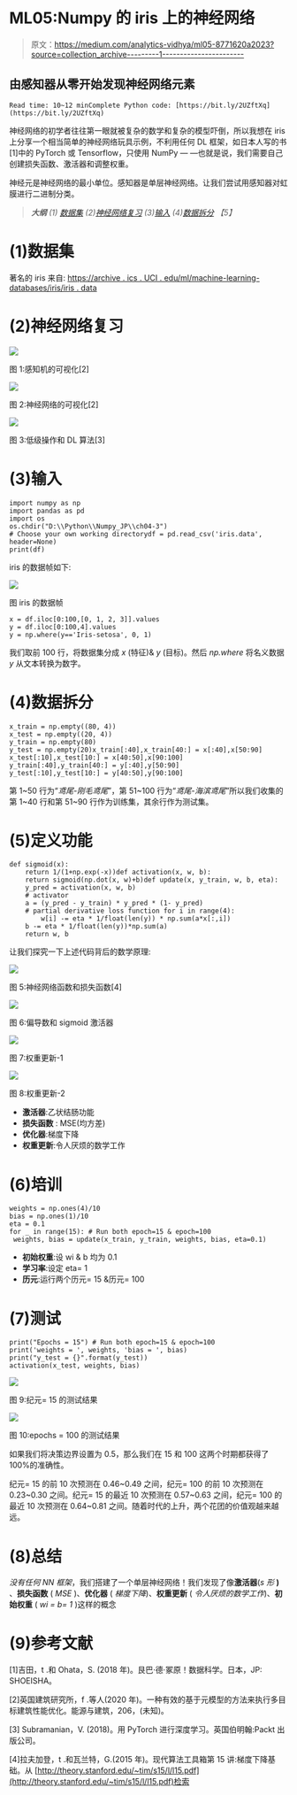 # ML05:Numpy 的 iris 上的神经网络

> 原文：<https://medium.com/analytics-vidhya/ml05-8771620a2023?source=collection_archive---------1----------------------->

## 由感知器从零开始发现神经网络元素

```
Read time: 10~12 minComplete Python code: [https://bit.ly/2UZftXq](https://bit.ly/2UZftXq)
```

神经网络的初学者往往第一眼就被复杂的数学和复杂的模型吓倒，所以我想在 iris 上分享一个相当简单的神经网络玩具示例，不利用任何 DL 框架，如日本人写的书[1]中的 PyTorch 或 Tensorflow，只使用 NumPy — —也就是说，我们需要自己创建损失函数、激活器和调整权重。

神经元是神经网络的最小单位。感知器是单层神经网络。让我们尝试用感知器对虹膜进行二进制分类。

> ***大纲*** *(1)* [*数据集*](#0ecf) *(2)*[*神经网络复习*](#6ad1) *(3)*[*输入*](#6c15) *(4)*[*数据拆分*](#f709) *【5】*

# (1)数据集

著名的 iris 来自:
[https://archive . ics . UCI . edu/ml/machine-learning-databases/iris/iris . data](https://archive.ics.uci.edu/ml/machine-learning-databases/iris/iris.data)

# **(2)神经网络复习**

![](img/acc6dbd3958989d4fda7e3287bc6e391.png)

图 1:感知机的可视化[2]

![](img/6f7fa6af1ae2b22aa12fbf9a4a5710e7.png)

图 2:神经网络的可视化[2]

![](img/ab37aaaf7a3af31a1503aff786fe3e9e.png)

图 3:低级操作和 DL 算法[3]

# (3)输入

```
import numpy as np
import pandas as pd
import os
os.chdir("D:\\Python\\Numpy_JP\\ch04-3") 
# Choose your own working directorydf = pd.read_csv('iris.data', header=None)
print(df)
```

iris 的数据帧如下:

![](img/ddf0c5a108d00c0d65f5da564b8c8d81.png)

图 iris 的数据帧

```
x = df.iloc[0:100,[0, 1, 2, 3]].values
y = df.iloc[0:100,4].values
y = np.where(y=='Iris-setosa', 0, 1)
```

我们取前 100 行，将数据集分成 *x* (特征)& *y* (目标)。然后 *np.where* 将名义数据 *y* 从文本转换为数字。

# (4)数据拆分

```
x_train = np.empty((80, 4))
x_test = np.empty((20, 4))
y_train = np.empty(80)
y_test = np.empty(20)x_train[:40],x_train[40:] = x[:40],x[50:90]
x_test[:10],x_test[10:] = x[40:50],x[90:100]
y_train[:40],y_train[40:] = y[:40],y[50:90]
y_test[:10],y_test[10:] = y[40:50],y[90:100]
```

第 1~50 行为“*鸢尾-刚毛鸢尾*”，第 51~100 行为“*鸢尾-海滨鸢尾*”所以我们收集的第 1~40 行和第 51~90 行作为训练集，其余行作为测试集。

# (5)定义功能

```
def sigmoid(x):
    return 1/(1+np.exp(-x))def activation(x, w, b):
    return sigmoid(np.dot(x, w)+b)def update(x, y_train, w, b, eta): 
    y_pred = activation(x, w, b) 
    # activator
    a = (y_pred - y_train) * y_pred * (1- y_pred) 
    # partial derivative loss function for i in range(4):
        w[i] -= eta * 1/float(len(y)) * np.sum(a*x[:,i])
    b -= eta * 1/float(len(y))*np.sum(a)
    return w, b
```

让我们探究一下上述代码背后的数学原理:

![](img/fd01eeed7d67069eb087d72901879110.png)

图 5:神经网络函数和损失函数[4]

![](img/a39c4872bd6bcf559e121a1037f69f67.png)

图 6:偏导数和 sigmoid 激活器

![](img/01b19db2256ee4b2914b158df68a7d16.png)

图 7:权重更新-1

![](img/6f5724d02a967ba7c904e05c16200dcb.png)

图 8:权重更新-2

*   **激活器**:乙状结肠功能
*   **损失函数** : MSE(均方差)
*   **优化器**:梯度下降
*   **权重更新**:令人厌烦的数学工作

# (6)培训

```
weights = np.ones(4)/10 
bias = np.ones(1)/10 
eta = 0.1
for _ in range(15): # Run both epoch=15 & epoch=100 
 weights, bias = update(x_train, y_train, weights, bias, eta=0.1)
```

*   **初始权重**:设 wi & b 均为 0.1
*   **学习率**:设定 eta= 1
*   **历元**:运行两个历元= 15 &历元= 100

# (7)测试

```
print("Epochs = 15") # Run both epoch=15 & epoch=100
print('weights = ', weights, 'bias = ', bias)
print("y_test = {}".format(y_test))
activation(x_test, weights, bias)
```

![](img/2d73092fd5501e418ceef92d4a58c797.png)

图 9:纪元= 15 的测试结果

![](img/b3b3d02a08980034fd5f2670a205321a.png)

图 10:epochs = 100 的测试结果

如果我们将决策边界设置为 0.5，那么我们在 15 和 100 这两个时期都获得了 100%的准确性。

纪元= 15 的前 10 次预测在 0.46~0.49 之间，纪元= 100 的前 10 次预测在 0.23~0.30 之间。纪元= 15 的最近 10 次预测在 0.57~0.63 之间，纪元= 100 的最近 10 次预测在 0.64~0.81 之间。随着时代的上升，两个花团的价值观越来越远。

# (8)总结

*没有任何 NN 框架*，我们搭建了一个单层神经网络！我们发现了像**激活器**(*s 形* **)** 、**损失函数** ( *MSE* )、**优化器** ( *梯度下降*)、**权重更新** ( *令人厌烦的数学工作*)、**初始权重** ( *wi = b= 1* )这样的概念

# (9)参考文献

[1]吉田，t .和 Ohata，S. (2018 年)。艮巴·德·冢原！数据科学。日本，JP: SHOEISHA。

[2]英国建筑研究所，f .等人(2020 年)。一种有效的基于元模型的方法来执行多目标建筑性能优化。能源与建筑，206，(未知)。

[3] Subramanian，V. (2018)。用 PyTorch 进行深度学习。英国伯明翰:Packt 出版公司。

[4]拉夫加登，t .和瓦兰特，G.(2015 年)。现代算法工具箱第 15 讲:梯度下降基础。从
[http://theory.stanford.edu/~tim/s15/l/l15.pdf](http://theory.stanford.edu/~tim/s15/l/l15.pdf)检索